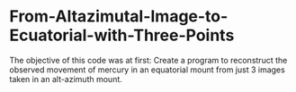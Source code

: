 # From-Altazimutal-Image-to-Ecuatorial-with-Three-Points
The objective of this code was at first: Create a program to reconstruct the observed movement of mercury in an equatorial mount from just 3 images taken in an alt-azimuth mount.
